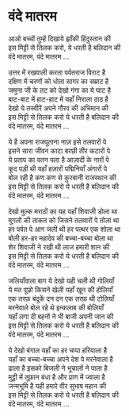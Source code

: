 # वंदे मातरम

आओ बच्चों तुम्हें दिखाये झाँकी हिंदुस्तान की  
इस मिट्टी से तिलक करो, ये धरती है बलिदान की  
वंदे मातरम, वंदे मातरम ...  

उत्तर में रखवाली करता पर्वतराज विराट है  
दक्षिण में चरणों को धोता सागर का सम्राट है  
जमुना जी के तट को देखो गंगा का ये घाट है  
बाट-बाट में हाट-हाट में यहाँ निराला ठाठ है  
देखो ये तस्वीरें अपने गौरव की अभिमान की  
इस मिट्टी से तिलक करो ये धरती है बलिदान की  
वंदे मातरम, वंदे मातरम ...  

ये है अपना राजपूताना नाज़ इसे तलवारों पे  
इसने सारा जीवन काटा बरछी तीर कटारों पे  
ये प्रताप का वतन पला है आज़ादी के नारों पे  
कूद पड़ी थी यहाँ हज़ारों पद्मिनियाँ अंगारों पे  
बोल रही है कण कण से कुरबानी राजस्थान की  
इस मिट्टी से तिलक करो ये धरती है बलिदान की  
वंदे मातरम, वंदे मातरम ...  

देखो मुल्क मराठों का यह यहाँ शिवाजी डोला था  
मुग़लों की ताकत को जिसने तलवारों पे तोला था  
हर पर्वत पे आग जली थी हर पत्थर एक शोला था  
बोली हर-हर महादेव की बच्चा-बच्चा बोला था  
शेर शिवाजी ने रखी थी लाज हमारी शान की  
इस मिट्टी से तिलक करो ये धरती है बलिदान की  
वंदे मातरम, वंदे मातरम ...  

जलियाँवाला बाग ये देखो यही चली थी गोलियाँ  
ये मत पूछो किसने खेली यहाँ खून की होलियाँ  
एक तरफ़ बंदूकें दन दन एक तरफ़ थी टोलियाँ  
मरनेवाले बोल रहे थे इन्कलाब की बोलियाँ  
यहाँ लगा दी बहनों ने भी बाजी अपनी जान की  
इस मिट्टी से तिलक करो ये धरती है बलिदान की  
वंदे मातरम, वंदे मातरम ...  

ये देखो बंगाल यहाँ का हर चप्पा हरियाला है  
यहाँ का बच्चा-बच्चा अपने देश पे मरनेवाला है  
ढाला है इसको बिजली ने भूचालों ने पाला है  
मुट्ठी में तूफ़ान बंधा है और प्राण में ज्वाला है  
जन्मभूमि है यही हमारे वीर सुभाष महान की  
इस मिट्टी से तिलक करो ये धरती है बलिदान की  
वंदे मातरम, वंदे मातरम ...  
